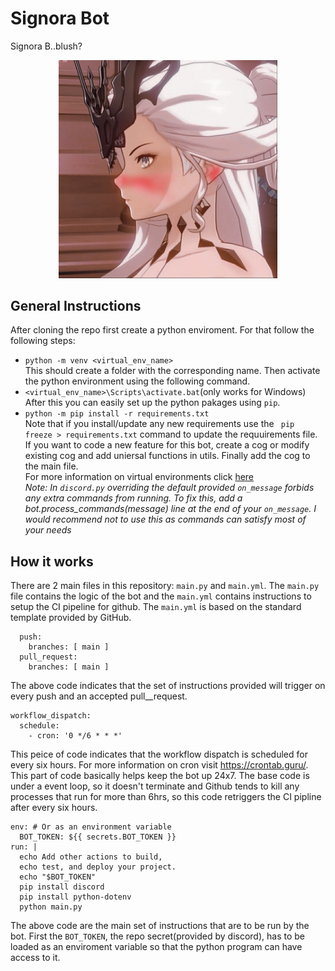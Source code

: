 # Signora Bot
Signora B..blush?
<p align="center">
  <img src="./data/images/signora.png" width="350" title="angry tubby?">
</p>

## General Instructions
After cloning the repo first create a python enviroment. For that follow the following steps:<br/>
- ```python -m venv <virtual_env_name>```<br/>
This should create a folder with the corresponding name. Then activate the python environment using the following command.<br/>
- ```<virtual_env_name>\Scripts\activate.bat```(only works for Windows)<br/>
After this you can easily set up the python pakages using `pip`.<br/>
- ```python -m pip install -r requirements.txt```<br/>
Note that if you install/update any new requirements use the ` pip freeze > requirements.txt` command to update the requuirements file.<br/>
If you want to code a new feature for this bot, create a cog or modify existing cog and add uniersal functions in utils. Finally add the cog to the main file.<br/>
For more information on virtual environments click [here](https://docs.python.org/3/tutorial/venv.html)<br/>
*Note: In `discord.py` overriding the default provided `on_message` forbids any extra commands from running. To fix this, add a bot.process_commands(message) line at the end of your `on_message`. I would recommend not to use this as commands can satisfy most of your needs*

## How it works
There are 2 main files in this repository: `main.py` and `main.yml`.
The `main.py` file contains the logic of the bot and the `main.yml` contains instructions to setup the CI pipeline for github.
The `main.yml` is based on the standard template provided by GitHub.
```
  push:
    branches: [ main ]
  pull_request:
    branches: [ main ]
```
The above code indicates that the set of instructions provided will trigger on every push and an accepted pull__request.
```
workflow_dispatch:
  schedule:
    - cron: '0 */6 * * *'
```
This peice of code indicates that the workflow dispatch is scheduled for every six hours.
For more information on cron visit https://crontab.guru/.
This part of code basically helps keep the bot up 24x7. The base code is under a event loop, so it doesn't terminate and Github tends to kill any processes that run for more than 6hrs, so this code retriggers the CI pipline after every six hours.
```
env: # Or as an environment variable
  BOT_TOKEN: ${{ secrets.BOT_TOKEN }}
run: |
  echo Add other actions to build,
  echo test, and deploy your project.
  echo "$BOT_TOKEN"
  pip install discord
  pip install python-dotenv
  python main.py
```
The above code are the main set of instructions that are to be run by the bot.
First the `BOT_TOKEN`, the repo secret(provided by discord), has to be loaded as an enviroment variable so that the python program can have access to it.
